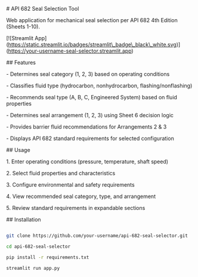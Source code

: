 \# API 682 Seal Selection Tool



Web application for mechanical seal selection per API 682 4th Edition (Sheets 1-10).



\[!\[Streamlit App](https://static.streamlit.io/badges/streamlit\_badge\_black\_white.svg)](https://your-username-seal-selector.streamlit.app)



\## Features

\- Determines seal category (1, 2, 3) based on operating conditions

\- Classifies fluid type (hydrocarbon, nonhydrocarbon, flashing/nonflashing)

\- Recommends seal type (A, B, C, Engineered System) based on fluid properties

\- Determines seal arrangement (1, 2, 3) using Sheet 6 decision logic

\- Provides barrier fluid recommendations for Arrangements 2 \& 3

\- Displays API 682 standard requirements for selected configuration



\## Usage

1\. Enter operating conditions (pressure, temperature, shaft speed)

2\. Select fluid properties and characteristics

3\. Configure environmental and safety requirements

4\. View recommended seal category, type, and arrangement

5\. Review standard requirements in expandable sections



\## Installation

```bash

git clone https://github.com/your-username/api-682-seal-selector.git

cd api-682-seal-selector

pip install -r requirements.txt

streamlit run app.py


